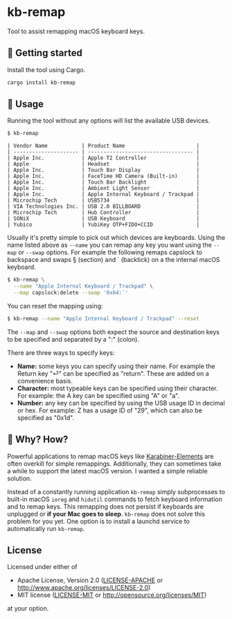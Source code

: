 # kb-remap

Tool to assist remapping macOS keyboard keys.

## 🚀 Getting started

Install the tool using Cargo.

```sh
cargo install kb-remap
```

## 🤸 Usage

Running the tool without any options will list the available USB devices.
```sh
$ kb-remap
```
```text
| Vendor Name           | Product Name                       |
| --------------------- | ---------------------------------- |
| Apple Inc.            | Apple T2 Controller                |
| Apple                 | Headset                            |
| Apple Inc.            | Touch Bar Display                  |
| Apple Inc.            | FaceTime HD Camera (Built-in)      |
| Apple Inc.            | Touch Bar Backlight                |
| Apple Inc.            | Ambient Light Sensor               |
| Apple Inc.            | Apple Internal Keyboard / Trackpad |
| Microchip Tech        | USB5734                            |
| VIA Technologies Inc. | USB 2.0 BILLBOARD                  |
| Microchip Tech        | Hub Controller                     |
| SONiX                 | USB Keyboard                       |
| Yubico                | YubiKey OTP+FIDO+CCID              |
```

Usually it's pretty simple to pick out which devices are keyboards. Using the
name listed above as `--name` you can remap any key you want using the `--map`
or `--swap` options. For example the following remaps capslock to backspace and
swaps § (section) and ` (backtick) on a the internal macOS keyboard.
```sh
$ kb-remap \
  --name "Apple Internal Keyboard / Trackpad" \
  --map capslock:delete --swap '0x64:`'
```

You can reset the mapping using:
```sh
$ kb-remap --name "Apple Internal Keyboard / Trackpad" --reset
```

The `--map` and `--swap` options both expect the source and destination keys to
be specified and separated by a ":" (colon).

There are three ways to specify keys:

- **Name:** some keys you can specify using their name. For example the Return
  key "⏎" can be specified as "return". These are added on a convenience basis.
- **Character:** most typeable keys can be specified using their character. For
  example: the A key can be specified using "A" or "a".
- **Number:** any key can be specified by using the USB usage ID in decimal or
  hex. For example: Z has a usage ID of "29", which can also be specified as
  "0x1d".

## 🤔 Why? How?

Powerful applications to remap macOS keys like [Karabiner-Elements] are often
overkill for simple remappings. Additionally, they can sometimes take a while to
support the latest macOS version. I wanted a simple reliable solution.

Instead of a constantly running application `kb-remap` simply subprocesses to
built-in macOS `ioreg` and `hidutil` commands to fetch keyboard information and
to remap keys. This remapping does not persist if keyboards are unplugged or
**if your Mac goes to sleep**. `kb-remap` does not solve this problem for you
yet. One option is to install a launchd service to automatically run `kb-remap`.

[Karabiner-Elements]: https://github.com/pqrs-org/Karabiner-Elements

## License

Licensed under either of

- Apache License, Version 2.0 ([LICENSE-APACHE](LICENSE-APACHE) or
  http://www.apache.org/licenses/LICENSE-2.0)
- MIT license ([LICENSE-MIT](LICENSE-MIT) or http://opensource.org/licenses/MIT)

at your option.
